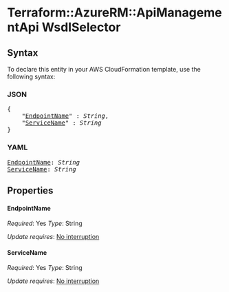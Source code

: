 # Terraform::AzureRM::ApiManagementApi WsdlSelector

## Syntax

To declare this entity in your AWS CloudFormation template, use the following syntax:

### JSON

<pre>
{
    "<a href="#endpointname" title="EndpointName">EndpointName</a>" : <i>String</i>,
    "<a href="#servicename" title="ServiceName">ServiceName</a>" : <i>String</i>
}
</pre>

### YAML

<pre>
<a href="#endpointname" title="EndpointName">EndpointName</a>: <i>String</i>
<a href="#servicename" title="ServiceName">ServiceName</a>: <i>String</i>
</pre>

## Properties

#### EndpointName

_Required_: Yes
_Type_: String

_Update requires_: [No interruption](https://docs.aws.amazon.com/AWSCloudFormation/latest/UserGuide/using-cfn-updating-stacks-update-behaviors.html#update-no-interrupt)

#### ServiceName

_Required_: Yes
_Type_: String

_Update requires_: [No interruption](https://docs.aws.amazon.com/AWSCloudFormation/latest/UserGuide/using-cfn-updating-stacks-update-behaviors.html#update-no-interrupt)

